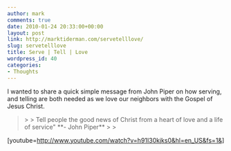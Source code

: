 ```yaml
---
author: mark
comments: true
date: 2010-01-24 20:33:00+00:00
layout: post
link: http://marktiderman.com/servetelllove/
slug: servetelllove
title: Serve | Tell | Love
wordpress_id: 40
categories:
- Thoughts
---
```


I wanted to share a quick simple message from John Piper on how serving, and telling are both needed as we love our neighbors with the Gospel of Jesus Christ.


<blockquote>  
>
> Tell people the good news of Christ from a heart of love and a life of service"   
**- John Piper**
>
> </blockquote>





[youtube=http://www.youtube.com/watch?v=h91I30kjks0&hl=en_US&fs=1&]
